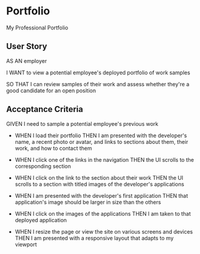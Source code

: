 # Portfolio
My Professional Portfolio

## User Story

AS AN employer

I WANT to view a potential employee's deployed portfolio of work samples

SO THAT I can review samples of their work and assess whether they're a good candidate for an open position

## Acceptance Criteria

GIVEN I need to sample a potential employee's previous work

* WHEN I load their portfolio
THEN I am presented with the developer's name, a recent photo or avatar, and links to sections about them, their work, and how to contact them

* WHEN I click one of the links in the navigation
THEN the UI scrolls to the corresponding section

* WHEN I click on the link to the section about their work
THEN the UI scrolls to a section with titled images of the developer's applications

* WHEN I am presented with the developer's first application
THEN that application's image should be larger in size than the others

* WHEN I click on the images of the applications
THEN I am taken to that deployed application

* WHEN I resize the page or view the site on various screens and devices
THEN I am presented with a responsive layout that adapts to my viewport